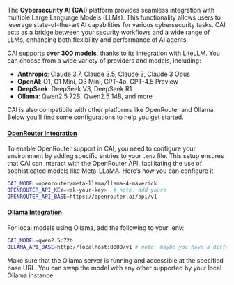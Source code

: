 The **Cybersecurity AI (CAI)** platform provides seamless integration with multiple Large Language Models (LLMs). This functionality allows users to leverage state-of-the-art AI capabilities for various cybersecurity tasks. CAI acts as a bridge between your security workflows and a wide range of LLMs, enhancing both flexibility and performance of AI agents.

CAI supports **over 300 models**, thanks to its integration with [LiteLLM](https://github.com/BerriAI/litellm). You can choose from a wide variety of providers and models, including:

- **Anthropic**: Claude 3.7, Claude 3.5, Claude 3, Claude 3 Opus  
- **OpenAI**: O1, O1 Mini, O3 Mini, GPT-4o, GPT-4.5 Preview  
- **DeepSeek**: DeepSeek V3, DeepSeek R1  
- **Ollama**: Qwen2.5 72B, Qwen2.5 14B, and more  

CAI is also compatibile with other platforms like OpenRouter and Ollama. Below you’ll find some configurations to help you get started.

#### [OpenRouter Integration](https://openrouter.ai/)

To enable OpenRouter support in CAI, you need to configure your environment by adding specific entries to your `.env` file. This setup ensures that CAI can interact with the OpenRouter API, facilitating the use of sophisticated models like Meta-LLaMA. Here’s how you can configure it:

```bash
CAI_MODEL=openrouter/meta-llama/llama-4-maverick
OPENROUTER_API_KEY=<sk-your-key>  # note, add yours
OPENROUTER_API_BASE=https://openrouter.ai/api/v1
```


#### [Ollama Integration](https://ollama.com/)
For local models using Ollama, add the following to your .env:

```bash
CAI_MODEL=qwen2.5:72b
OLLAMA_API_BASE=http://localhost:8000/v1 # note, maybe you have a different endpoint
```

Make sure that the Ollama server is running and accessible at the specified base URL. You can swap the model with any other supported by your local Ollama instance.
